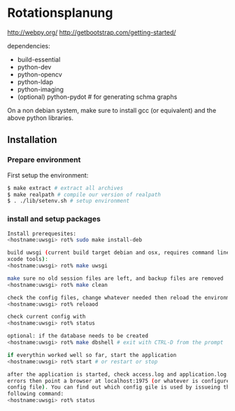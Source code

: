 # Rotationsplanung

http://webpy.org/
http://getbootstrap.com/getting-started/

dependencies:
*  build-essential 
*  python-dev 
*  python-opencv 
*  python-ldap 
*  python-imaging
*  (optional) python-pydot # for generating schma graphs
	
On a non debian system, make sure to install gcc (or equivalent) and the above 
python libraries.


## Installation

### Prepare environment
First setup the environment:
```bash
$ make extract # extract all archives
$ make realpath # compile our version of realpath
$ . ./lib/setenv.sh # setup environment
```

### install and setup packages
```bash
Install prerequesites:
<hostname:uwsgi> rot% sudo make install-deb

build uwsgi (current build target debian and osx, requires command line 
xcode tools):
<hostname:uwsgi> rot% make uwsgi

make sure no old session files are left, and backup files are removed
<hostname:uwsgi> rot% make clean

check the config files, change whatever needed then reload the environment
<hostname:uwsgi> rot% reloaod

check current config with
<hostname:uwsgi> rot% status

optional: if the database needs to be created
<hostname:uwsgi> rot% make dbshell # exit with CTRL-D from the prompt

if everythin worked well so far, start the application
<hostname:uwsgi> rot% start # or restart or stop

after the application is started, check access.log and application.log. No 
errors then point a browser at localhost:1975 (or whatever is configured in the
config file). You can find out which config gile is used by issueing the 
following command:
<hostname:uwsgi> rot% status
```



